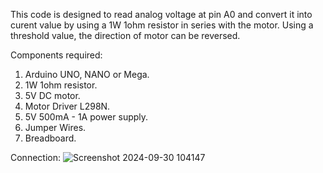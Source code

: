 This code is designed to read analog voltage at pin A0 and convert it into curent value by using a 1W 1ohm resistor in series with the motor. Using a threshold value, the direction of motor can be reversed.

Components required:
1. Arduino UNO, NANO or Mega.
2. 1W 1ohm resistor.
3. 5V DC motor.
4. Motor Driver L298N.
5. 5V 500mA - 1A power supply.
6. Jumper Wires.
7. Breadboard.

Connection:
![Screenshot 2024-09-30 104147](https://github.com/user-attachments/assets/1119f63a-8828-4d01-98d5-0af64dec768a)

